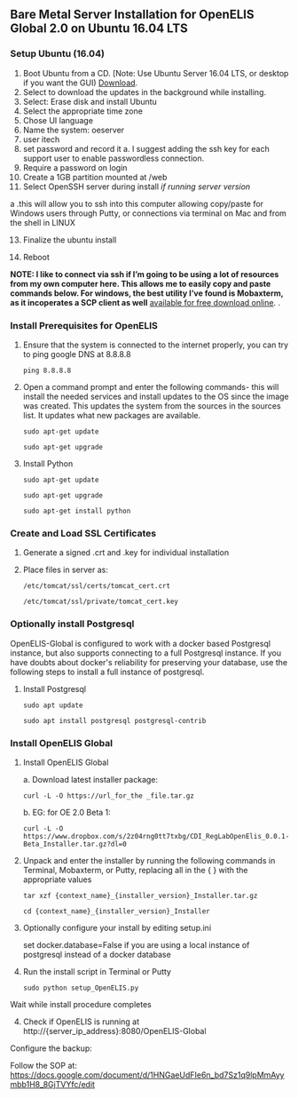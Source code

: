 ## Bare Metal Server Installation for OpenELIS Global 2.0 on Ubuntu 16.04 LTS

### Setup Ubuntu (16.04)

1. Boot Ubuntu from a CD. [Note: Use Ubuntu Server 16.04 LTS, or desktop if you want the GUI) [Download](http://releases.ubuntu.com/16.04/).
2. Select to download the updates in the background while installing. 
3. Select: Erase disk and install Ubuntu
4. Select the appropriate time zone 
5. Chose UI language 
6. Name the system: oeserver 
7. user itech 
8. set password and record it 
    a. I suggest adding the ssh key for each support user to enable passwordless connection. 
9. Require a password on login
10. Create a 1GB partition mounted at /web
11. Select OpenSSH server during install *if running server version*

a    .this will allow you to ssh into this computer allowing copy/paste for Windows users through Putty, or connections via terminal on Mac and from the shell in LINUX

13. Finalize the ubuntu install

14. Reboot

**NOTE: I like to connect via ssh if I’m going to be using a lot of resources from my own computer here. This allows me to easily copy and paste commands below. For windows, the best utility I’ve found is Mobaxterm, as it incoperates a SCP client as well** [available for free download online](https://mobaxterm.mobatek.net/).
.

### Install Prerequisites for OpenELIS

1. Ensure that the system is connected to the internet properly, you can try to ping google DNS at 8.8.8.8

    ``ping 8.8.8.8``

2. Open a command prompt and enter the following commands- this will install the needed services and install updates to the OS since the image was created. 
This updates the system from the sources in the sources list. It updates what new packages are available.

    ``sudo apt-get update``


    ``sudo apt-get upgrade``

3. Install Python

    ``sudo apt-get update``

    ``sudo apt-get upgrade``

    ``sudo apt-get install python``
    
### Create and Load SSL Certificates

1. Generate a signed .crt and .key for individual installation

2. Place files in server as:

    ``/etc/tomcat/ssl/certs/tomcat_cert.crt``

    ``/etc/tomcat/ssl/private/tomcat_cert.key``
    
### Optionally install Postgresql
OpenELIS-Global is configured to work with a docker based Postgresql instance, but also supports connecting to a full Postgresql instance.
If you have doubts about docker's reliability for preserving your database, use the following steps to install a full instance of postgresql.

1. Install Postgresql

	``sudo apt update``
	
	``sudo apt install postgresql postgresql-contrib``

	
### Install OpenELIS Global

1. Install OpenELIS Global

    a. Download latest installer package: 

    ``curl -L -O https://url_for_the _file.tar.gz``
 
    b. EG: for OE 2.0 Beta 1: 

    ``curl -L -O https://www.dropbox.com/s/2z04rng0tt7txbg/CDI_RegLabOpenElis_0.0.1-Beta_Installer.tar.gz?dl=0``
 
2. Unpack and enter the installer by running the following commands in Terminal, Mobaxterm, or Putty, replacing all in the { } with the appropriate values

    ``tar xzf {context_name}_{installer_version}_Installer.tar.gz``
    
    ``cd {context_name}_{installer_version}_Installer``
    
3. Optionally configure your install by editing setup.ini

	set docker.database=False if you are using a local instance of postgresql instead of a docker database

3. Run the install script in Terminal or Putty

     ``sudo python setup_OpenELIS.py ``

Wait while install procedure completes

4. Check if OpenELIS is running at http://{server_ip_address}:8080/OpenELIS-Global

Configure the backup:

Follow the SOP at: 
https://docs.google.com/document/d/1HNGaeUdFIe6n_bd7Sz1q9lpMmAyymbb1H8_8GjTVYfc/edit

